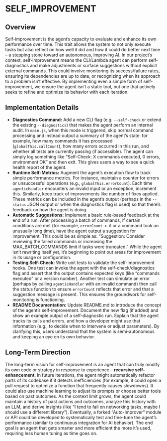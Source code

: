 # SELF_IMPROVEMENT

## Overview
Self-improvement is the agent’s capacity to evaluate and enhance its own performance over time. This trait allows the system to not only execute tasks but also reflect on how well it did and how it could do better next time – a stepping stone toward an autonomous, improving AI. In our project’s context, self-improvement means the CLI/Lambda agent can perform self-diagnostics and make adjustments or surface suggestions without explicit external commands. This could involve monitoring its success/failure rates, ensuring its dependencies are up to date, or recognizing when its approach to a problem isn’t effective. By implementing even a simple form of self-improvement, we ensure the agent isn’t a static tool, but one that actively seeks to refine and optimize its behavior with each iteration.

## Implementation Details
- **Diagnostics Command:** Add a new CLI flag (e.g. `--self-check` or extend the existing `--diagnostics`) that makes the agent perform an internal audit. In `main.js`, when this mode is triggered, skip normal command processing and instead output a summary of the agent’s state: for example, how many commands it has processed (`globalThis.callCount`), how many errors occurred in this run, and whether all tests are currently passing (if accessible). The agent can simply log something like “Self-Check: X commands executed, 0 errors, environment OK” and then exit. This gives users a way to see a quick health report of the agent.
- **Runtime Self-Metrics:** Augment the agent’s execution flow to track simple performance metrics. For instance, maintain a counter for errors or unsuccessful operations (e.g., `globalThis.errorCount`). Each time `agenticHandler` encounters an invalid input or an exception, increment this. Similarly, keep track of improvements like number of fixes applied. These metrics can be included in the agent’s output (perhaps in the `--status` JSON output or when the diagnostics flag is used) so that there’s feedback on how the agent is doing.
- **Automatic Suggestions:** Implement a basic rule-based feedback at the end of a run. After processing a batch of commands, if certain conditions are met (for example, `errorCount > 0` or a command took an unusually long time), have the agent output a suggestion for improvement. This could be as simple as: “Suggestion: Consider reviewing the failed commands or increasing the MAX_BATCH_COMMANDS limit if tasks were truncated.” While the agent isn’t rewriting itself yet, it’s beginning to point out areas for improvement in its usage or configuration.
- **Testing Self-Check:** Write unit tests to validate the self-improvement hooks. One test can invoke the agent with the self-check/diagnostics flag and assert that the output contains expected keys (like “commands executed” or a version number). Another test can simulate an error (perhaps by calling `agenticHandler` with an invalid command) then call the status function to ensure `errorCount` reflects that error and that a suggestion message is present. This ensures the groundwork for self-monitoring is functioning.
- **README Documentation:** Update README.md to introduce the concept of the agent’s self-improvement. Document the new flag (if added) and show an example output of a self-diagnostic run. Explain that the agent tracks its calls and errors, and how a developer might use that information (e.g., to decide when to intervene or adjust parameters). By clarifying this, users understand that the system is semi-autonomous and keeping an eye on its own behavior.

## Long-Term Direction
The long-term vision for self-improvement is an agent that can truly modify its own code or strategy in response to experience – **recursive self-enhancement**. In future iterations, the agent might automatically refactor parts of its codebase if it detects inefficiencies (for example, it could open a pull request to optimize a function that frequently causes slowdowns). It could also use machine learning to adjust its prompts or choose better tools based on past outcomes. As the context limit grows, the agent could maintain a history of past actions and outcomes, analyze this history with an LLM, and derive insights (like “I tend to fail on networking tasks, maybe I should use a different library”). Eventually, a forked “Auto-Improver” module or API could be developed to systematically test and fine-tune the agent’s performance (similar to continuous integration for AI behavior). The end goal is an agent that gets smarter and more efficient the more it’s used, requiring less human tuning as time goes on.
